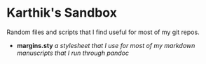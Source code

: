 
# Karthik's Sandbox #

Random files and scripts that I find useful for most of my git repos.

* __margins.sty__ _a stylesheet that I use for most of my markdown manuscripts that I run through pandoc_


